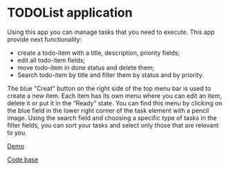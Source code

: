 # TODOList application

Using this app you can manage tasks that you need to execute. This app provide next functionality:

* create a todo-item with a title, description, priority fields;
* edit all todo-item fields;
* move todo-item in done status and delete them;
* Search todo-item by title and filter them by status and by priority.

The blue "Creat" button on the right side of the top menu bar is used to create a new item. 
Each item has its own menu where you can edit an item, delete it or put it in the “Ready” state. 
You can find this menu by clicking on the blue field in the lower right corner of the task element with a pencil image.
Using the search field and choosing a specific type of tasks in the filter fields, 
you can sort your tasks and select only those that are relevant to you.

[Demo](https://dnzln.github.io/js-internship-tech-task/)

[Code base](https://github.com/dnzln/js-internship-tech-task)
